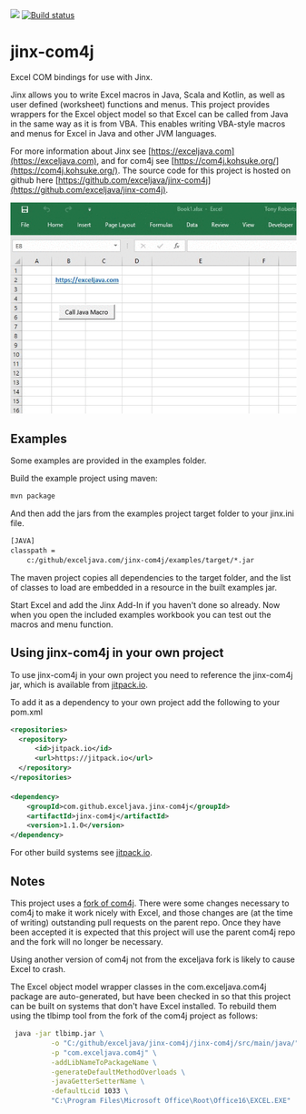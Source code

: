 [![](https://jitpack.io/v/exceljava/jinx-com4j.svg)](https://jitpack.io/#exceljava/jinx-com4j)
[![Build status](https://ci.appveyor.com/api/projects/status/r41cx0hwqd5w7f0c?svg=true)](https://ci.appveyor.com/project/TonyRoberts/jinx-com4j)

# jinx-com4j
Excel COM bindings for use with Jinx.

Jinx allows you to write Excel macros in Java, Scala and Kotlin, as well as user defined (worksheet) functions and menus.
This project provides wrappers for the Excel object model so that Excel can be called from Java in the same way as it is from VBA.
This enables writing VBA-style macros and menus for Excel in Java and other JVM languages.

For more information about Jinx see [https://exceljava.com](https://exceljava.com), and for com4j see
[https://com4j.kohsuke.org/](https://com4j.kohsuke.org/).
The source code for this project is hosted on github here [https://github.com/exceljava/jinx-com4j](https://github.com/exceljava/jinx-com4j).

![alt text](images/button.gif "Example macro image")

## Examples

Some examples are provided in the examples folder.

Build the example project using maven:

```cmd
mvn package
```

And then add the jars from the examples project target folder to your jinx.ini file.

```txt
[JAVA]
classpath =
    c:/github/exceljava.com/jinx-com4j/examples/target/*.jar
```

The maven project copies all dependencies to the target folder, and the list of classes to load are embedded in a resource in the built examples jar.

Start Excel and add the Jinx Add-In if you haven't done so already. Now when you open the included examples workbook you can test out the macros and menu function.

## Using jinx-com4j in your own project

To use jinx-com4j in your own project you need to reference the jinx-com4j jar, which is available from [jitpack.io](https://jitpack.io/#exceljava/jinx-com4j).

To add it as a dependency to your own project add the following to your pom.xml

```xml
<repositories>
  <repository>
      <id>jitpack.io</id>
      <url>https://jitpack.io</url>
  </repository>
</repositories>

<dependency>
    <groupId>com.github.exceljava.jinx-com4j</groupId>
    <artifactId>jinx-com4j</artifactId>
    <version>1.1.0</version>
</dependency>
```

For other build systems see [jitpack.io](https://jitpack.io/#exceljava/jinx-com4j).

## Notes

This project uses a [fork of com4j](https://github.com/exceljava/com4j). There were some changes necessary to com4j to make it work nicely with Excel, and those changes are (at the time of writing) outstanding pull requests on the parent repo. Once they have been accepted it is expected that this project will use the parent com4j repo and the fork will no longer be necessary.

Using another version of com4j not from the exceljava fork is likely to cause Excel to crash.

The Excel object model wrapper classes in the com.exceljava.com4j package are auto-generated, but have been checked in so that this project can be built on systems that don't have Excel installed. To rebuild them using the tlbimp tool from the fork of the com4j project as follows:

```cmd
 java -jar tlbimp.jar \
          -o "C:/github/exceljava/jinx-com4j/jinx-com4j/src/main/java/" \
          -p "com.exceljava.com4j" \
          -addLibNameToPackageName \
          -generateDefaultMethodOverloads \
          -javaGetterSetterName \
          -defaultLcid 1033 \
          "C:\Program Files\Microsoft Office\Root\Office16\EXCEL.EXE"
```
